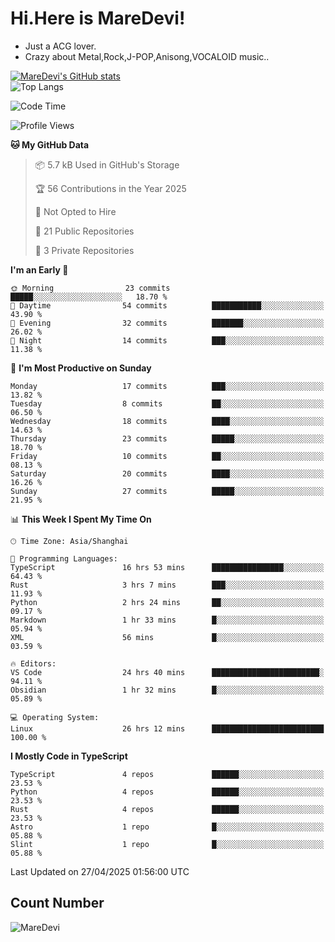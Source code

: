 # Hi.Here is MareDevi!

- Just a ACG lover.
- Crazy about Metal,Rock,J-POP,Anisong,VOCALOID music..

[![MareDevi's GitHub stats](https://github-readme-stats.vercel.app/api?username=MareDevi&show_icons=true&theme=algolia)](https://github.com/anuraghazra/github-readme-stats)  
![Top Langs](https://github-readme-stats.vercel.app/api/top-langs/?username=MareDevi&layout=compact&theme=algolia)

<!--START_SECTION:waka-->
![Code Time](http://img.shields.io/badge/Code%20Time-150%20hrs%2048%20mins-blue)

![Profile Views](http://img.shields.io/badge/Profile%20Views-0-blue)

**🐱 My GitHub Data** 

> 📦 5.7 kB Used in GitHub's Storage 
 > 
> 🏆 56 Contributions in the Year 2025
 > 
> 🚫 Not Opted to Hire
 > 
> 📜 21 Public Repositories 
 > 
> 🔑 3 Private Repositories 
 > 
**I'm an Early 🐤** 

```text
🌞 Morning                23 commits          █████░░░░░░░░░░░░░░░░░░░░   18.70 % 
🌆 Daytime                54 commits          ███████████░░░░░░░░░░░░░░   43.90 % 
🌃 Evening                32 commits          ███████░░░░░░░░░░░░░░░░░░   26.02 % 
🌙 Night                  14 commits          ███░░░░░░░░░░░░░░░░░░░░░░   11.38 % 
```
📅 **I'm Most Productive on Sunday** 

```text
Monday                   17 commits          ███░░░░░░░░░░░░░░░░░░░░░░   13.82 % 
Tuesday                  8 commits           ██░░░░░░░░░░░░░░░░░░░░░░░   06.50 % 
Wednesday                18 commits          ████░░░░░░░░░░░░░░░░░░░░░   14.63 % 
Thursday                 23 commits          █████░░░░░░░░░░░░░░░░░░░░   18.70 % 
Friday                   10 commits          ██░░░░░░░░░░░░░░░░░░░░░░░   08.13 % 
Saturday                 20 commits          ████░░░░░░░░░░░░░░░░░░░░░   16.26 % 
Sunday                   27 commits          █████░░░░░░░░░░░░░░░░░░░░   21.95 % 
```


📊 **This Week I Spent My Time On** 

```text
🕑︎ Time Zone: Asia/Shanghai

💬 Programming Languages: 
TypeScript               16 hrs 53 mins      ████████████████░░░░░░░░░   64.43 % 
Rust                     3 hrs 7 mins        ███░░░░░░░░░░░░░░░░░░░░░░   11.93 % 
Python                   2 hrs 24 mins       ██░░░░░░░░░░░░░░░░░░░░░░░   09.17 % 
Markdown                 1 hr 33 mins        █░░░░░░░░░░░░░░░░░░░░░░░░   05.94 % 
XML                      56 mins             █░░░░░░░░░░░░░░░░░░░░░░░░   03.59 % 

🔥 Editors: 
VS Code                  24 hrs 40 mins      ████████████████████████░   94.11 % 
Obsidian                 1 hr 32 mins        █░░░░░░░░░░░░░░░░░░░░░░░░   05.89 % 

💻 Operating System: 
Linux                    26 hrs 12 mins      █████████████████████████   100.00 % 
```

**I Mostly Code in TypeScript** 

```text
TypeScript               4 repos             ██████░░░░░░░░░░░░░░░░░░░   23.53 % 
Python                   4 repos             ██████░░░░░░░░░░░░░░░░░░░   23.53 % 
Rust                     4 repos             ██████░░░░░░░░░░░░░░░░░░░   23.53 % 
Astro                    1 repo              █░░░░░░░░░░░░░░░░░░░░░░░░   05.88 % 
Slint                    1 repo              █░░░░░░░░░░░░░░░░░░░░░░░░   05.88 % 
```




 Last Updated on 27/04/2025 01:56:00 UTC
<!--END_SECTION:waka-->

## Count Number
![MareDevi](https://count.getloli.com/get/@maredevi?theme=moebooru-h)  

<!---
MareDevi/MareDevi is a ✨ special ✨ repository because its `README.md` (this file) appears on your GitHub profile.
You can click the Preview link to take a look at your changes.
--->
